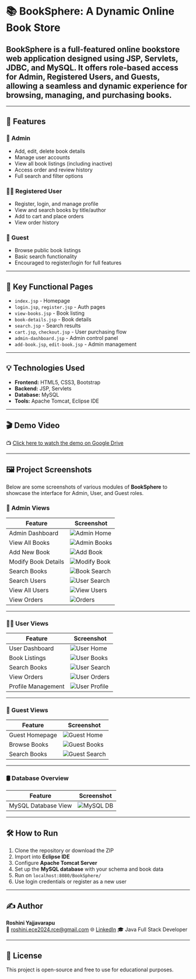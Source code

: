 # 📚 BookSphere: A Dynamic Online Book Store

## **BookSphere** is a full-featured online bookstore web application designed using **JSP, Servlets, JDBC, and MySQL**. It offers role-based access for Admin, Registered Users, and Guests, allowing a seamless and dynamic experience for browsing, managing, and purchasing books.
---

## 🚀 Features

### 👤 Admin
- Add, edit, delete book details
- Manage user accounts
- View all book listings (including inactive)
- Access order and review history
- Full search and filter options

### 🧑‍💼 Registered User
- Register, login, and manage profile
- View and search books by title/author
- Add to cart and place orders
- View order history

### 👀 Guest
- Browse public book listings
- Basic search functionality
- Encouraged to register/login for full features

---

## 🔎 Key Functional Pages

- `index.jsp` - Homepage  
- `login.jsp`, `register.jsp` - Auth pages  
- `view-books.jsp` - Book listing  
- `book-details.jsp` - Book details  
- `search.jsp` - Search results  
- `cart.jsp`, `checkout.jsp` - User purchasing flow  
- `admin-dashboard.jsp` - Admin control panel  
- `add-book.jsp`, `edit-book.jsp` - Admin management  

---

## 💡 Technologies Used

- **Frontend:** HTML5, CSS3, Bootstrap  
- **Backend:** JSP, Servlets  
- **Database:** MySQL  
- **Tools:** Apache Tomcat, Eclipse IDE  

---

## 🎬 Demo Video

📺 [Click here to watch the demo on Google Drive](https://drive.google.com/file/d/1fmdu7G9BNVQw2Uj-540KXVnSCBWQoeJO/view?usp=sharing)


---

## 🖼️ Project Screenshots

Below are some screenshots of various modules of **BookSphere** to showcase the interface for Admin, User, and Guest roles.

### 🔐 Admin Views

| Feature | Screenshot |
|--------|------------|
| Admin Dashboard | ![Admin Home](/Screenshots/admin-home.png) |
| View All Books | ![Admin Books](/Screenshots/admin-books.png?raw=true) |
| Add New Book | ![Add Book](/Screenshots/admin-add-book.png?raw=true) |
| Modify Book Details | ![Modify Book](/Screenshots/admin-book-modify.png?raw=true) |
| Search Books | ![Book Search](/Screenshots/admin-book-search.png?raw=true) |
| Search Users | ![User Search](/Screenshots/admin-search-user.png?raw=true) |
| View All Users | ![View Users](/Screenshots/admin-view-users.png?raw=true) |
| View Orders | ![Orders](/Screenshots/admin-view-orders.png?raw=true) |

---

### 🧑‍💼 User Views

| Feature | Screenshot |
|--------|------------|
| User Dashboard | ![User Home](/Screenshots/user-home.png?raw=true) |
| Book Listings | ![User Books](/Screenshots/user-books.png?raw=true) |
| Search Books | ![User Search](/Screenshots/user-search.png?raw=true) |
| View Orders | ![User Orders](/Screenshots/user-orders.png?raw=true) |
| Profile Management | ![User Profile](/Screenshots/user-profile.png?raw=true) |

---

### 👀 Guest Views

| Feature | Screenshot |
|--------|------------|
| Guest Homepage | ![Guest Home](/Screenshots/guest-home.png?raw=true) |
| Browse Books | ![Guest Books](/Screenshots/guest-books.png?raw=true) |
| Search Books | ![Guest Search](/Screenshots/guest-search.png?raw=true) |

---

### 🛢️ Database Overview

| Feature | Screenshot |
|--------|------------|
| MySQL Database View | ![MySQL DB](/Screenshots/mysl-db.png?raw=true) |

---

## 🛠️ How to Run

1. Clone the repository or download the ZIP
2. Import into **Eclipse IDE**
3. Configure **Apache Tomcat Server**
4. Set up the **MySQL database** with your schema and book data
5. Run on `localhost:8080/BookSphere/`
6. Use login credentials or register as a new user

---

## ✍️ Author

**Roshini Yajjavarapu**  
📧 roshini.ece2024.rce@gmail.com 
🌐 [LinkedIn](https://www.linkedin.com/in/roshini-y-291905253/)
🎓 Java Full Stack Developer  

---

## 📜 License

This project is open-source and free to use for educational purposes.

